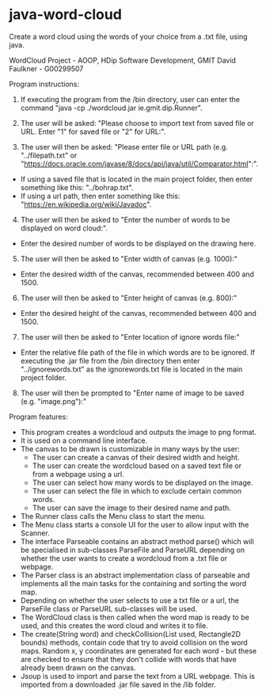 # java-word-cloud
Create a word cloud using the words of your choice from a .txt file, using java.

WordCloud Project - AOOP, HDip Software Development, GMIT
David Faulkner - G00299507

Program instructions:
1) If executing the program from the /bin directory, user can enter the command "java -cp ./wordcloud.jar ie.gmit.dip.Runner".

2) The user will be asked: "Please choose to import text from saved file or URL. Enter "1" for saved file or "2" for URL:".

3) The user will then be asked: "Please enter file or URL path (e.g. "../filepath.txt" or "https://docs.oracle.com/javase/8/docs/api/java/util/Comparator.html":".
- If using a saved file that is located in the main project folder, then enter something like this: "../bohrap.txt".
- If using a url path, then enter something like this: "https://en.wikipedia.org/wiki/Javadoc".

4) The user will then be asked to "Enter the number of words to be displayed on word cloud:".
- Enter the desired number of words to be displayed on the drawing here.

5) The user will then be asked to "Enter width of canvas (e.g. 1000):"
- Enter the desired width of the canvas, recommended between 400 and 1500.

6) The user will then be asked to "Enter height of canvas (e.g. 800):"
- Enter the desired height of the canvas, recommended between 400 and 1500.

7) The user will then be asked to "Enter location of ignore words file:"
- Enter the relative file path of the file in which words are to be ignored. If executing the .jar file from the /bin directory then enter "../ignorewords.txt" as the ignorewords.txt file is located in the main project folder.

8) The user will then be prompted to "Enter name of image to be saved (e.g. "image.png"):"


Program features:
- This program creates a wordcloud and outputs the image to png format.
- It is used on a command line interface.
- The canvas to be drawn is customizable in many ways by the user:
	- The user can create a canvas of their desired width and height.
	- The user can create the wordcloud based on a saved text file or from a webpage using a url.
	- The user can select how many words to be displayed on the image.
	- The user can select the file in which to exclude certain common words.
	- The user can save the image to their desired name and path.
- The Runner class calls the Menu class to start the menu.
- The Menu class starts a console UI for the user to allow input with the Scanner.
- The interface Parseable contains an abstract method parse() which will be specialised in sub-classes ParseFile and ParseURL depending on whether the user wants to create a wordcloud from a .txt file or webpage.
- The Parser class is an abstract implementation class of parseable and implements all the main tasks for the containing and sorting the word map.
- Depending on whether the user selects to use a txt file or a url, the ParseFile class or ParseURL sub-classes will be used. 
- The WordCloud class is then called when the word map is ready to be used, and this creates the word cloud and writes it to file.
- The create(String word) and checkCollision(List<Rectangle2D> used, Rectangle2D bounds) methods, contain code that try to avoid collision on the word maps. Random x, y coordinates are generated for each word - but these are checked to ensure that they don't collide with words that have already been drawn on the canvas.
- Jsoup is used to import and parse the text from a URL webpage. This is imported from a downloaded .jar file saved in the /lib folder.
